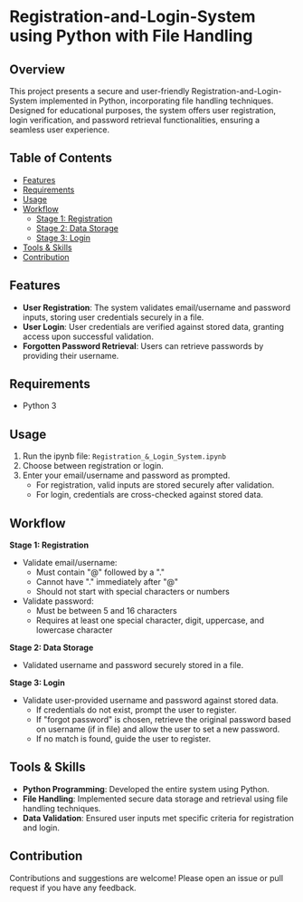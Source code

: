 # Registration-and-Login-System using Python with File Handling

## Overview
This project presents a secure and user-friendly Registration-and-Login-System implemented in Python, incorporating file handling techniques. Designed for educational purposes, the system offers user registration, login verification, and password retrieval functionalities, ensuring a seamless user experience.

## Table of Contents
- [Features](#features)
- [Requirements](#requirements)
- [Usage](#usage)
- [Workflow](#workflow)
   - [Stage 1: Registration](#stage-1-registration)
   - [Stage 2: Data Storage](#stage-2-data-storage)
   - [Stage 3: Login](#stage-3-login)
- [Tools & Skills](#tools--skills)
- [Contribution](#contribution)

## Features
- **User Registration**: The system validates email/username and password inputs, storing user credentials securely in a file.
- **User Login**: User credentials are verified against stored data, granting access upon successful validation.
- **Forgotten Password Retrieval**: Users can retrieve passwords by providing their username.

## Requirements
- Python 3

## Usage
1. Run the ipynb file: `Registration_&_Login_System.ipynb`
2. Choose between registration or login.
3. Enter your email/username and password as prompted.
   - For registration, valid inputs are stored securely after validation.
   - For login, credentials are cross-checked against stored data.

## Workflow
**Stage 1: Registration**
- Validate email/username:
   - Must contain "@" followed by a "."
   - Cannot have "." immediately after "@"
   - Should not start with special characters or numbers
- Validate password:
   - Must be between 5 and 16 characters
   - Requires at least one special character, digit, uppercase, and lowercase character

**Stage 2: Data Storage**
- Validated username and password securely stored in a file.

**Stage 3: Login**
- Validate user-provided username and password against stored data.
   - If credentials do not exist, prompt the user to register.
   - If "forgot password" is chosen, retrieve the original password based on username (if in file) and allow the user to set a new password.
   - If no match is found, guide the user to register.

## Tools & Skills
- **Python Programming**: Developed the entire system using Python.
- **File Handling**: Implemented secure data storage and retrieval using file handling techniques.
- **Data Validation**: Ensured user inputs met specific criteria for registration and login.

## Contribution
Contributions and suggestions are welcome! Please open an issue or pull request if you have any feedback.

